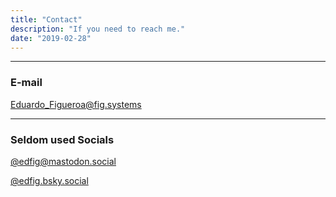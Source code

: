 ```yaml
---
title: "Contact"
description: "If you need to reach me."
date: "2019-02-28"
---
```


***
### E-mail 
Eduardo_Figueroa@fig.systems
***
### Seldom used Socials
[@edfig@mastodon.social](https://mastodon.social/@edfig)

[@edfig.bsky.social](https://bsky.app/profile/edfig.bsky.social)
